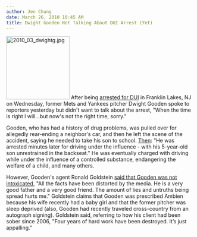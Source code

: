 ```yaml
---
author: Jen Chung
date: March 26, 2010 10:45 AM
title: Dwight Gooden Not Talking About DUI Arrest (Yet)
---
```


<p><span class="mt-enclosure mt-enclosure-image" style="display: inline;"> <img alt="2010_03_dwightg.jpg" src="https://web.archive.org/web/20110811072914im_/http://gothamist.com/attachments/jen/2010_03_dwightg.jpg" width="170" height="170" class="image-left"> </span>After being <a href="https://web.archive.org/web/20110811072914/http://gothamist.com/2010/03/24/dwight_gooden_busted_for_dwi.php">arrested for DUI</a> in Franklin Lakes, NJ on Wednesday, former Mets and Yankees pitcher Dwight Gooden spoke to reporters yesterday but didn&apos;t want to talk about the arrest, &quot;When the time is right I will&#x2026;but now&apos;s not the right time, sorry.&quot; </p>

<p>Gooden, who has had a history of drug problems, was pulled over for allegedly rear-ending a neighbor&apos;s car, and then he left the scene of the accident, saying he needed to take his son to school.  <a href="https://web.archive.org/web/20110811072914/http://wcbstv.com/local/dwight.gooden.arrest.2.1589184.html">Then</a>: &quot;He was arrested minutes later for driving under the influence - with his 5-year-old son unrestrained in the backseat.&quot;  He was eventually charged with driving while under the influence of a controlled substance, endangering the welfare of a child, and many others. </p>

<p>However, Gooden&apos;s agent Ronald Goldstein <a href="https://web.archive.org/web/20110811072914/http://www.northjersey.com/news/crime_courts/89145367_Agent_decries_media_portrayal_of_Dwight_Gooden_s_arrest_in_Franklin_Lakes.html">said that Gooden was not intoxicated</a>, &quot;All the facts have been distorted by the media. He is a very good father and a very good friend. The amount of lies and untruths being spread hurts me.&quot;  Goldstein claims that Gooden was prescribed Ambien because his wife recently had a baby girl and that the former pitcher was sleep deprived (also, Gooden had recently traveled cross-country from an autograph signing). Goldstein said, referring to how his client had been sober since 2006, &quot;Four years of hard work have been destroyed. It&#x2019;s just appalling.&quot;</p>